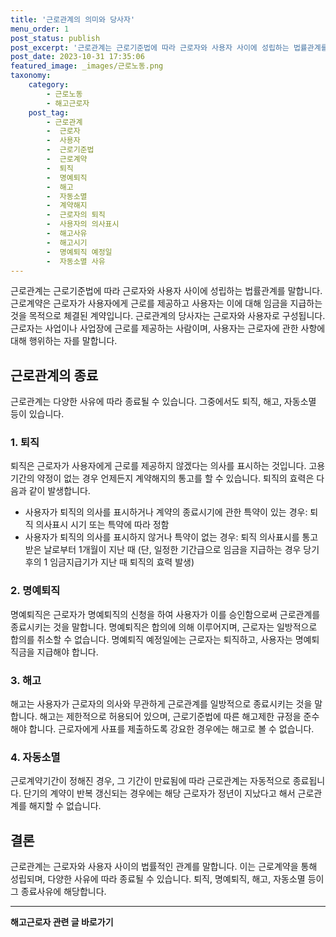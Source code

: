 ```yaml
---
title: '근로관계의 의미와 당사자'
menu_order: 1
post_status: publish
post_excerpt: '근로관계는 근로기준법에 따라 근로자와 사용자 사이에 성립하는 법률관계를 말합니다. 근로계약은 근로자가 사용자에게 근로를 제공하고 사용자는 이에 대해 임금을 지급하는 것을 목적으로 체결된 계약입니다. 근로관계의 당사자는 근로자와 사용자로 구성됩니다. 근로자는 사업이나 사업장에 근로를 제공하는 사람이며, 사용자는 근로자에 관한 사항에 대해 행위하는 자를 말합니다.'
post_date: 2023-10-31 17:35:06
featured_image: _images/근로노동.png
taxonomy:
    category:
        - 근로노동
        - 해고근로자
    post_tag:
        - 근로관계
        -  근로자
        -  사용자
        -  근로기준법
        -  근로계약
        -  퇴직
        -  명예퇴직
        -  해고
        -  자동소멸
        -  계약해지
        -  근로자의 퇴직
        -  사용자의 의사표시
        -  해고사유
        -  해고시기
        -  명예퇴직 예정일
        -  자동소멸 사유
---
```



근로관계는 근로기준법에 따라 근로자와 사용자 사이에 성립하는 법률관계를 말합니다. 근로계약은 근로자가 사용자에게 근로를 제공하고 사용자는 이에 대해 임금을 지급하는 것을 목적으로 체결된 계약입니다. 근로관계의 당사자는 근로자와 사용자로 구성됩니다. 근로자는 사업이나 사업장에 근로를 제공하는 사람이며, 사용자는 근로자에 관한 사항에 대해 행위하는 자를 말합니다.

## 근로관계의 종료

근로관계는 다양한 사유에 따라 종료될 수 있습니다. 그중에서도 퇴직, 해고, 자동소멸 등이 있습니다.

### 1. 퇴직

퇴직은 근로자가 사용자에게 근로를 제공하지 않겠다는 의사를 표시하는 것입니다. 고용기간의 약정이 없는 경우 언제든지 계약해지의 통고를 할 수 있습니다. 퇴직의 효력은 다음과 같이 발생합니다.

- 사용자가 퇴직의 의사를 표시하거나 계약의 종료시기에 관한 특약이 있는 경우: 퇴직 의사표시 시기 또는 특약에 따라 정함
- 사용자가 퇴직의 의사를 표시하지 않거나 특약이 없는 경우: 퇴직 의사표시를 통고 받은 날로부터 1개월이 지난 때 (단, 일정한 기간급으로 임금을 지급하는 경우 당기 후의 1 임금지급기가 지난 때 퇴직의 효력 발생)

### 2. 명예퇴직

명예퇴직은 근로자가 명예퇴직의 신청을 하여 사용자가 이를 승인함으로써 근로관계를 종료시키는 것을 말합니다. 명예퇴직은 합의에 의해 이루어지며, 근로자는 일방적으로 합의를 취소할 수 없습니다. 명예퇴직 예정일에는 근로자는 퇴직하고, 사용자는 명예퇴직금을 지급해야 합니다.

### 3. 해고

해고는 사용자가 근로자의 의사와 무관하게 근로관계를 일방적으로 종료시키는 것을 말합니다. 해고는 제한적으로 허용되어 있으며, 근로기준법에 따른 해고제한 규정을 준수해야 합니다. 근로자에게 사표를 제출하도록 강요한 경우에는 해고로 볼 수 없습니다.

### 4. 자동소멸

근로계약기간이 정해진 경우, 그 기간이 만료됨에 따라 근로관계는 자동적으로 종료됩니다. 단기의 계약이 반복 갱신되는 경우에는 해당 근로자가 정년이 지났다고 해서 근로관계를 해지할 수 없습니다.

## 결론

근로관계는 근로자와 사용자 사이의 법률적인 관계를 말합니다. 이는 근로계약을 통해 성립되며, 다양한 사유에 따라 종료될 수 있습니다. 퇴직, 명예퇴직, 해고, 자동소멸 등이 그 종료사유에 해당합니다.


<!-- wp:separator -->
<hr class="wp-block-separator has-alpha-channel-opacity"/>
<!-- /wp:separator -->

<!-- wp:group {"backgroundColor":"base","layout":{"type":"constrained"}} -->
<div class="wp-block-group has-base-background-color has-background"><!-- wp:paragraph {"align":"center","fontSize":"medium"} -->
<p class="has-text-align-center has-large-font-size"><strong>해고근로자 관련 글 바로가기</strong></p>
<!-- /wp:paragraph -->


<!-- wp:latest-posts
{"categories":[{"id":12660,"count":19,"description":"","link":"https://uknowlaw.com/category/%ed%95%b4%ea%b3%a0%ea%b7%bc%eb%a1%9c%ec%9e%90/","name":"해고근로자","slug":"해고근로자","taxonomy":"category","parent":0,"meta":[],"_links":{"self":[{"href":"https://uknowlaw.com/wp-json/wp/v2/categories/12660"}],"collection":[{"href":"https://uknowlaw.com/wp-json/wp/v2/categories"}],"about":[{"href":"https://uknowlaw.com/wp-json/wp/v2/taxonomies/category"}],"wp:post_type":[{"href":"https://uknowlaw.com/wp-json/wp/v2/posts?categories=12660"}],"curies":[{"name":"wp","href":"https://api.w.org/{rel}","templated":true}]}}],"postsToShow":100,"excerptLength":28,"postLayout":"grid","columns":2,"featuredImageAlign":"left","featuredImageSizeSlug":"large","fontSize":18px} /--></div>
<!-- /wp:group -->